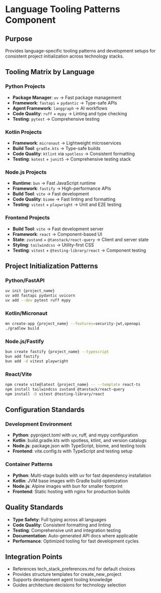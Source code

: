 # Language Tooling Patterns Component

## Purpose
Provides language-specific tooling patterns and development setups for consistent project initialization across technology stacks.

## Tooling Matrix by Language

### Python Projects
- **Package Manager**: `uv` → Fast package management
- **Framework**: `fastapi` + `pydantic` → Type-safe APIs
- **Agent Framework**: `langgraph` → AI workflows
- **Code Quality**: `ruff` + `mypy` → Linting and type checking
- **Testing**: `pytest` → Comprehensive testing

### Kotlin Projects
- **Framework**: `micronaut` → Lightweight microservices
- **Build Tool**: `gradle.kts` → Type-safe builds
- **Code Quality**: `ktlint` via `spotless` → Consistent formatting
- **Testing**: `kotest` + `junit5` → Comprehensive testing stack

### Node.js Projects
- **Runtime**: `bun` → Fast JavaScript runtime
- **Framework**: `fastify` → High-performance APIs
- **Build Tool**: `vite` → Fast development
- **Code Quality**: `biome` → Fast linting and formatting
- **Testing**: `vitest` + `playwright` → Unit and E2E testing

### Frontend Projects
- **Build Tool**: `vite` → Fast development server
- **Framework**: `react` → Component-based UI
- **State**: `zustand` + `@tanstack/react-query` → Client and server state
- **Styling**: `tailwindcss` → Utility-first CSS
- **Testing**: `vitest` + `@testing-library/react` → Component testing

## Project Initialization Patterns

### Python/FastAPI
```bash
uv init {project_name}
uv add fastapi pydantic uvicorn
uv add --dev pytest ruff mypy
```

### Kotlin/Micronaut
```bash
mn create-app {project_name} --features=security-jwt,openapi
./gradlew build
```

### Node.js/Fastify
```bash
bun create fastify {project_name} --typescript
bun add fastify
bun add -d vitest playwright
```

### React/Vite
```bash
npm create vite@latest {project_name} -- --template react-ts
npm install tailwindcss zustand @tanstack/react-query
npm install -D vitest @testing-library/react
```

## Configuration Standards

### Development Environment
- **Python**: pyproject.toml with uv, ruff, and mypy configuration
- **Kotlin**: build.gradle.kts with spotless, ktlint, and version catalogs
- **Node.js**: package.json with TypeScript, biome, and testing tools
- **Frontend**: vite.config.ts with TypeScript and testing setup

### Container Patterns
- **Python**: Multi-stage builds with uv for fast dependency installation
- **Kotlin**: JVM base images with Gradle build optimization
- **Node.js**: Alpine images with bun for smaller footprint
- **Frontend**: Static hosting with nginx for production builds

## Quality Standards
- **Type Safety**: Full typing across all languages
- **Code Quality**: Consistent formatting and linting
- **Testing**: Comprehensive unit and integration testing
- **Documentation**: Auto-generated API docs where applicable
- **Performance**: Optimized tooling for fast development cycles

## Integration Points
- References tech_stack_preferences.md for default choices
- Provides structure templates for create_new_project
- Supports development agent tooling knowledge
- Guides architecture decisions for technology selection